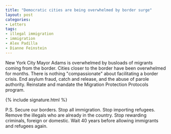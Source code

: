 ```yaml
---
title: "Democratic cities are being overwhelmed by border surge"
layout: post
categories:
- Letters
tags:
- illegal immigration
- immigration
- Alex Padilla
- Dianne Feinstein
---
```


New York City Mayor Adams is overwhelmed by busloads of migrants coming from the border. Cities closer to the border have been overwhelmed for months. There is nothing "compassionate" about facilitating a border crisis. End asylum fraud, catch and release, and the abuse of parole authority. Reinstate and mandate the Migration Protection Protocols program.

{% include signature.html %}

P.S. Secure our borders. Stop all immigration. Stop importing refugees. Remove the illegals who are already in the country. Stop rewarding criminals, foreign or domestic. Wait 40 years before allowing immigrants and refugees again.